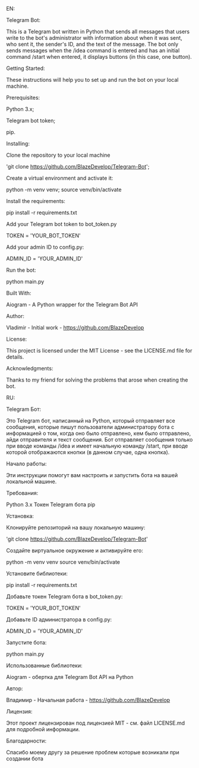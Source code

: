 EN:



Telegram Bot:

This is a Telegram bot written in Python that sends all messages that users write to the bot's administrator with information about when it was sent, who sent it, the sender's ID, and the text of the message. The bot only sends messages when the /idea command is entered and has an initial command /start when entered, it displays buttons (in this case, one button).

Getting Started:

These instructions will help you to set up and run the bot on your local machine.

Prerequisites:

Python 3.x;

Telegram bot token;

pip.

Installing:

Clone the repository to your local machine

'git clone https://github.com/BlazeDevelop/Telegram-Bot';

Create a virtual environment and activate it:

python -m venv venv;
source venv/bin/activate

Install the requirements:

pip install -r requirements.txt

Add your Telegram bot token to bot_token.py

TOKEN = 'YOUR_BOT_TOKEN'

Add your admin ID to config.py:

ADMIN_ID = 'YOUR_ADMIN_ID'

Run the bot:

python main.py

Built With:

Aiogram - A Python wrapper for the Telegram Bot API

Author:

Vladimir - Initial work - https://github.com/BlazeDevelop

License:

This project is licensed under the MIT License - see the LICENSE.md file for details.

Acknowledgments:

Thanks to my friend for solving the problems that arose when creating the bot.

RU:



Telegram Бот:

Это Telegram бот, написанный на Python, который отправляет все сообщения, которые пишут пользователи администратору бота с информацией о том, когда оно было отправлено, кем было отправлено, айди отправителя и текст сообщения. Бот отправляет сообщения только при вводе команды /idea и имеет начальную команду /start, при вводе которой отображаются кнопки (в данном случае, одна кнопка).

Начало работы:

Эти инструкции помогут вам настроить и запустить бота на вашей локальной машине.

Требования:

Python 3.x
Токен Telegram бота
pip

Установка:

Клонируйте репозиторий на вашу локальную машину:

'git clone https://github.com/BlazeDevelop/Telegram-Bot'

Создайте виртуальное окружение и активируйте его:

python -m venv venv
source venv/bin/activate

Установите библиотеки:

pip install -r requirements.txt

Добавьте токен Telegram бота в bot_token.py:

TOKEN = 'YOUR_BOT_TOKEN'

Добавьте ID администратора в config.py:

ADMIN_ID = 'YOUR_ADMIN_ID'

Запустите бота:

python main.py

Использованные библиотеки:

Aiogram - обертка для Telegram Bot API на Python

Автор:

Владимир - Начальная работа - https://github.com/BlazeDevelop

Лицензия:

Этот проект лицензирован под лицензией MIT - см. файл LICENSE.md для подробной информации.

Благодарности:

Спасибо моему другу за решение проблем которые возникали при создании бота
